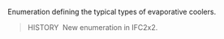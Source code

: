 ﻿Enumeration defining the typical types of evaporative coolers.

> HISTORY&nbsp; New enumeration in IFC2x2.